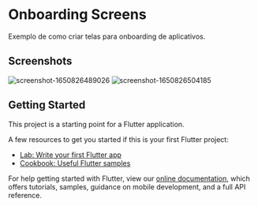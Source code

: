# Onboarding Screens

Exemplo de como criar telas para onboarding de aplicativos.

## Screenshots
![screenshot-1650826489026](https://user-images.githubusercontent.com/11803107/164992052-4e29325b-9505-4770-8354-44444f9f347d.png)
![screenshot-1650826504185](https://user-images.githubusercontent.com/11803107/164992075-b9276783-463e-4da0-bc71-4906e888ccca.png)


## Getting Started

This project is a starting point for a Flutter application.

A few resources to get you started if this is your first Flutter project:

- [Lab: Write your first Flutter app](https://flutter.dev/docs/get-started/codelab)
- [Cookbook: Useful Flutter samples](https://flutter.dev/docs/cookbook)

For help getting started with Flutter, view our
[online documentation](https://flutter.dev/docs), which offers tutorials,
samples, guidance on mobile development, and a full API reference.
